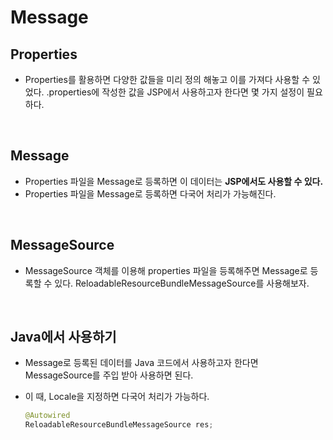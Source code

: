 # Message

## Properties

- Properties를 활용하면 다양한 값들을 미리 정의 해놓고 이를 가져다 사용할 수 있었다. .properties에 작성한 값을 JSP에서 사용하고자 한다면 몇 가지 설정이 필요하다.

<br>

## Message

- Properties 파일을 Message로 등록하면 이 데이터는 **JSP에서도 사용할 수 있다.**
- Properties 파일을 Message로 등록하면 다국어 처리가 가능해진다.

<br>

## MessageSource

- MessageSource 객체를 이용해 properties 파일을 등록해주면 Message로 등록할 수 있다. ReloadableResourceBundleMessageSource를 사용해보자.

<br>

## Java에서 사용하기

- Message로 등록된 데이터를 Java 코드에서 사용하고자 한다면 MessageSource를 주입 받아 사용하면 된다.

- 이 때, Locale을 지정하면 다국어 처리가 가능하다.

  ```java
  @Autowired
  ReloadableResourceBundleMessageSource res;
  ```

  
